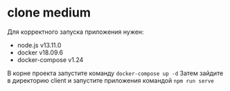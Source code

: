# clone medium
Для корректного запуска приложения нужен:
* node.js v13.11.0
* docker v18.09.6
* docker-compose v1.24

В корне проекта запустите команду `docker-compose up -d`
Затем зайдите в директорию client и запустите приложения командой `npm run serve`
